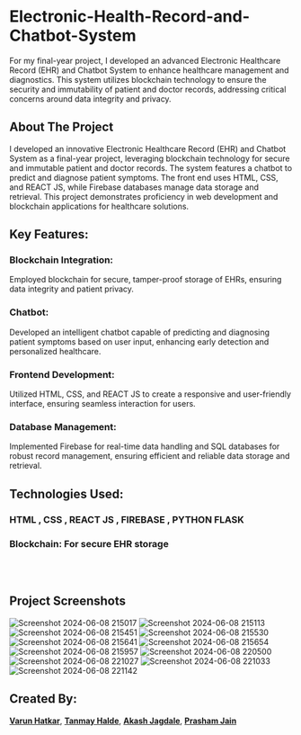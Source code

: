 # Electronic-Health-Record-and-Chatbot-System
For my final-year project, I developed an advanced Electronic Healthcare Record (EHR) and Chatbot System to enhance healthcare management and diagnostics.
This system utilizes blockchain technology to ensure the security and immutability of patient and doctor records, addressing critical concerns around data integrity and privacy. 

<!-- ABOUT THE PROJECT -->
## About The Project

I developed an innovative Electronic Healthcare Record (EHR) and Chatbot System as a final-year project, leveraging blockchain technology for secure and immutable patient and doctor records.
The system features a chatbot to predict and diagnose patient symptoms. The front end uses HTML, CSS, and REACT JS, while Firebase databases manage data storage and retrieval.
This project demonstrates proficiency in web development and blockchain applications for healthcare solutions.

## Key Features:

### Blockchain Integration: 
Employed blockchain for secure, tamper-proof storage of EHRs, ensuring data integrity and patient privacy.

### Chatbot: 
Developed an intelligent chatbot capable of predicting and diagnosing patient symptoms based on user input, enhancing early detection and personalized healthcare.

### Frontend Development: 
Utilized HTML, CSS, and REACT JS to create a responsive and user-friendly interface, ensuring seamless interaction for users.

### Database Management: 
Implemented Firebase for real-time data handling and SQL databases for robust record management, ensuring efficient and reliable data storage and retrieval.

## Technologies Used:

### HTML , CSS , REACT JS , FIREBASE , PYTHON FLASK

### Blockchain: For secure EHR storage

<!-- ABOUT THE PROJECT -->
<br></br>
## Project Screenshots

![Screenshot 2024-06-08 215017](https://github.com/Varun-2510/Electronic-Health-Record-and-Chatbot-System/assets/98681983/547796b5-afd2-4101-b812-7ee0e4941e5b)
![Screenshot 2024-06-08 215113](https://github.com/Varun-2510/Electronic-Health-Record-and-Chatbot-System/assets/98681983/9380415c-b2af-418b-9047-4b7f39a1238c)
![Screenshot 2024-06-08 215451](https://github.com/Varun-2510/Electronic-Health-Record-and-Chatbot-System/assets/98681983/b1e962cc-68e8-4528-a834-0880ac215470)
![Screenshot 2024-06-08 215530](https://github.com/Varun-2510/Electronic-Health-Record-and-Chatbot-System/assets/98681983/868c1d81-5596-42ef-b9fc-42dbb7e6ec87)
![Screenshot 2024-06-08 215641](https://github.com/Varun-2510/Electronic-Health-Record-and-Chatbot-System/assets/98681983/1831138e-6e8e-4015-9e9c-02ff761e5590)
![Screenshot 2024-06-08 215654](https://github.com/Varun-2510/Electronic-Health-Record-and-Chatbot-System/assets/98681983/8fa3c6d5-0efe-498e-84d3-ba8cf93cbabc)
![Screenshot 2024-06-08 215957](https://github.com/Varun-2510/Electronic-Health-Record-and-Chatbot-System/assets/98681983/836678bb-d0f0-45fa-972c-213ced51ef47)
![Screenshot 2024-06-08 220500](https://github.com/Varun-2510/Electronic-Health-Record-and-Chatbot-System/assets/98681983/11cfb388-fcb5-45ec-82ba-0ba18104cef9)
![Screenshot 2024-06-08 221027](https://github.com/Varun-2510/Electronic-Health-Record-and-Chatbot-System/assets/98681983/f6d745e7-e6f5-4a3d-81c0-949ee838d24d)
![Screenshot 2024-06-08 221033](https://github.com/Varun-2510/Electronic-Health-Record-and-Chatbot-System/assets/98681983/f87c2548-9dd4-4ee7-b3ad-3a548a2f8db2)
![Screenshot 2024-06-08 221142](https://github.com/Varun-2510/Electronic-Health-Record-and-Chatbot-System/assets/98681983/f95a46f1-ad98-4e81-b79a-c008fa7de675)





## Created By:
**[Varun Hatkar](https://github.com/Varun-2510 )**,
**[Tanmay Halde](https://github.com/HaldeTanmay)**,
**[Akash Jagdale](https://github.com/Akash-Jagdale-707)**,
**[Prasham Jain](https://github.com/prashamjain01)**


